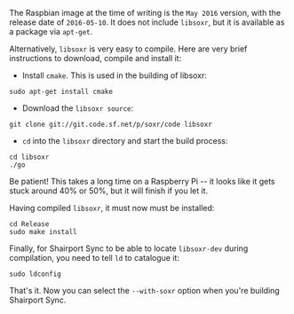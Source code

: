 
The Raspbian image at the time of writing is the `May 2016` version, with the release date of `2016-05-10`. It does not include `libsoxr`, but it is available as a package via `apt-get`.

Alternatively, `libsoxr` is very easy to compile. Here are very brief instructions to download, compile and install it:

* Install `cmake`. This is used in the building of libsoxr:
```
sudo apt-get install cmake
```
* Download the `libsoxr source`:
```
git clone git://git.code.sf.net/p/soxr/code libsoxr
```
* `cd` into the `libsoxr` directory and start the build process:
```
cd libsoxr
./go
```
Be patient! This takes a long time on a Raspberry Pi -- it looks like it gets stuck around 40% or 50%, but it will finish if you let it.

Having compiled `libsoxr`, it must now must be installed:
```
cd Release
sudo make install
```
Finally, for Shairport Sync to be able to locate `libsoxr-dev` during compilation, you need to tell `ld` to catalogue it:
```
sudo ldconfig
```
That's it. Now you can select the `--with-soxr` option when you're building Shairport Sync.

